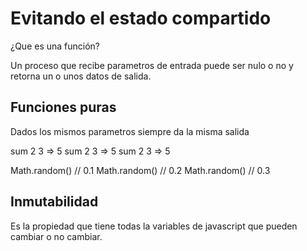 # Evitando el estado compartido

¿Que es una función?

Un proceso que recibe parametros de entrada puede ser nulo o no y retorna un o unos datos de salida.

## Funciones puras

Dados los mismos parametros siempre da la misma salida

sum 2 3 => 5
sum 2 3 => 5
sum 2 3 => 5

Math.random() // 0.1
Math.random() // 0.2
Math.random() // 0.3

## Inmutabilidad

Es la propiedad que tiene todas la variables de javascript que pueden cambiar o no cambiar.